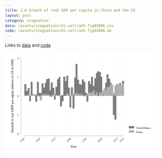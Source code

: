 ```yaml
---
title: 2.6 Growth of real GDP per capita in China and the US
layout: post
category: stagnation
data: /assets/stagnation/chi-vollrath-fig02006.csv
code: /assets/stagnation/chi-vollrath-fig02006.do
---
```


Links to [data](/assets/stagnation/chi-vollrath-fig02006.csv) and [code](/assets/stagnation/chi-vollrath-fig02006.do) 

![2.6 Growth of real GDP per capita in China and the US](/assets/stagnation/chi-vollrath-fig02006.png)
